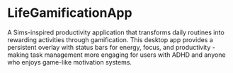 # LifeGamificationApp
 A Sims-inspired productivity application that transforms daily routines into rewarding activities through gamification. This desktop app provides a persistent overlay with status bars for energy, focus, and productivity - making task management more engaging for users with ADHD and anyone who enjoys game-like motivation systems.
